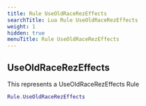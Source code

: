 ```yaml
---
title: Rule UseOldRaceRezEffects
searchTitle: Lua Rule UseOldRaceRezEffects
weight: 1
hidden: true
menuTitle: Rule UseOldRaceRezEffects
---
```

## UseOldRaceRezEffects

This represents a UseOldRaceRezEffects Rule
```lua
Rule.UseOldRaceRezEffects
```
